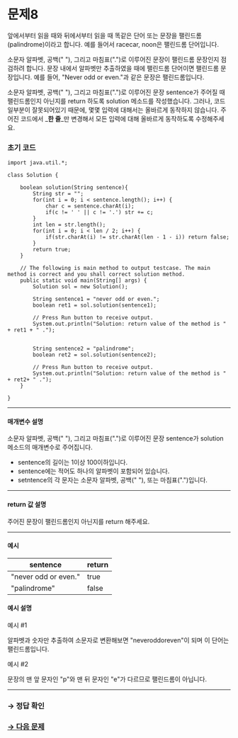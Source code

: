 # 문제8

앞에서부터 읽을 때와 뒤에서부터 읽을 때 똑같은 단어 또는 문장을 팰린드롬(palindrome)이라고 합니다. 예를 들어서 racecar, noon은 팰린드롬 단어입니다. 

소문자 알파벳, 공백(" "), 그리고 마침표(".")로 이루어진 문장이 팰린드롬 문장인지 점검하려 합니다. 문장 내에서 알파벳만 추출하였을 때에 팰린드롬 단어이면 팰린드롬 문장입니다. 예를 들어, "Never odd or even."과 같은 문장은 팰린드롬입니다.

소문자 알파벳, 공백(" "), 그리고 마침표(".")로 이루어진 문장 sentence가 주어질 때 팰린드롬인지 아닌지를 return 하도록 solution 메소드를 작성했습니다. 그러나, 코드 일부분이 잘못되어있기 때문에, 몇몇 입력에 대해서는 올바르게 동작하지 않습니다. 주어진 코드에서 _**한 줄**_만 변경해서 모든 입력에 대해 올바르게 동작하도록 수정해주세요.

### 초기 코드

```
import java.util.*;

class Solution {

    boolean solution(String sentence){
        String str = "";
        for(int i = 0; i < sentence.length(); i++) {
            char c = sentence.charAt(i);
            if(c != ' ' || c != '.') str += c;
        }
        int len = str.length();
        for(int i = 0; i < len / 2; i++) {
            if(str.charAt(i) != str.charAt(len - 1 - i)) return false;
        }
        return true;
    }

    // The following is main method to output testcase. The main method is correct and you shall correct solution method.
    public static void main(String[] args) {
        Solution sol = new Solution();
        
        String sentence1 = "never odd or even.";
        boolean ret1 = sol.solution(sentence1);
        
        // Press Run button to receive output.
        System.out.println("Solution: return value of the method is " + ret1 + " .");
        
        
        String sentence2 = "palindrome";
        boolean ret2 = sol.solution(sentence2);
        
        // Press Run button to receive output.
        System.out.println("Solution: return value of the method is " + ret2+ " .");       
    }
    
}
```

---

#### 매개변수 설명
소문자 알파벳, 공백(" "), 그리고 마침표(".")로 이루어진 문장 sentence가 solution 메소드의 매개변수로 주어집니다.

* sentence의 길이는 1이상 100이하입니다.
* sentence에는 적어도 하나의 알파벳이 포함되어 있습니다.
* setntence의 각 문자는 소문자 알파벳, 공백(" "), 또는 마침표(".")입니다.

---

#### return 값 설명
주어진 문장이 팰린드롬인지 아닌지를 return 해주세요.

---

#### 예시

| sentence             	| return 	|
|----------------------	|--------	|
| "never odd or even." 	| true   	|
| "palindrome"         	| false  	|


#### 예시 설명

예시 #1

알파벳과 숫자만 추출하여 소문자로 변환해보면 "neveroddoreven"이 되며 이 단어는 팰린드롬입니다.

예시 #2

문장의 맨 앞 문자인 "p"와 맨 뒤 문자인 "e"가 다르므로 팰린드롬이 아닙니다.

---

### → 정답 확인

### [→ 다음 문제](https://github.com/tnehf18/cosPro/blob/main/java/ex_2nd/ex_2nd_01/no_09/desc_09.md "cosPro 2급 Java 1차 9번 문제")
